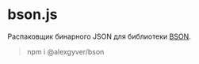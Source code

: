 # bson.js
Распаковщик бинарного JSON для библиотеки [BSON](https://github.com/GyverLibs/BSON).

> npm i @alexgyver/bson